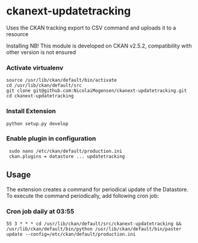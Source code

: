 # ckanext-updatetracking
Uses the CKAN tracking export to CSV command and uploads it to a resource

Installing
NB! This module is developed on CKAN v2.5.2, compatibility with other version is not ensured

### Activate virtualenv
```
source /usr/lib/ckan/default/bin/activate
cd /usr/lib/ckan/default/src
git clone git@github.com:NicolaiMogensen/ckanext-updatetracking.git
cd ckanext-updatetracking
```

### Install Extension
```
python setup.py develop

```
### Enable plugin in configuration
```
 sudo nano /etc/ckan/default/production.ini
 ckan.plugins = datastore ... updatetracking
```
## Usage
The extension creates a command for periodical update of the Datastore. To execute the command periodically, add following cron job:

### Cron job daily at 03:55
```
55 3 * * * cd /usr/lib/ckan/default/src/ckanext-updatetracking && /usr/lib/ckan/default/bin/python /usr/lib/ckan/default/bin/paster update --config=/etc/ckan/default/production.ini
```

